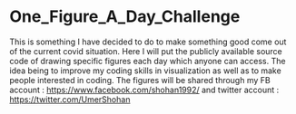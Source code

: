 # One_Figure_A_Day_Challenge
This is something I have decided to do to make something good come out of the current covid situation. Here I will put the publicly available source code of drawing specific figures each day which anyone can access. The idea being to improve my coding skills in visualization as well as to make people interested in coding.
The figures will be shared through my FB account : https://www.facebook.com/shohan1992/ and twitter account : https://twitter.com/UmerShohan
